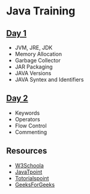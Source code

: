 # Java Training
## [Day 1](./Day1/)
- JVM, JRE, JDK
- Memory Allocation
- Garbage Collector
- JAR Packaging
- JAVA Versions
- JAVA Syntex and Identifiers

## [Day 2](./Day2/)
- Keywords
- Operators
- Flow Control
- Commenting

## Resources
- [W3Schoola](https://www.w3schools.com/java/)
- [JavaTpoint](https://www.javatpoint.com/java-tutorial)
- [Totorialspoint](https://www.tutorialspoint.com/java/index.htm)
- [GeeksForGeeks](https://www.geeksforgeeks.org/java/)